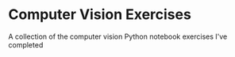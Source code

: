 # Computer Vision Exercises
A collection of the computer vision Python notebook exercises I've completed

